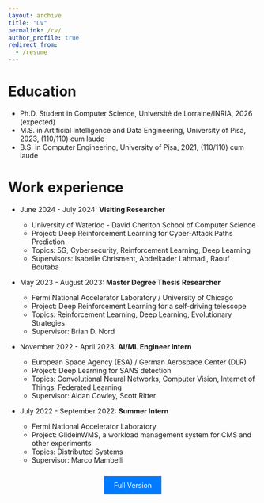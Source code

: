 ```yaml
---
layout: archive
title: "CV"
permalink: /cv/
author_profile: true
redirect_from:
  - /resume
---
```


Education
======
* Ph.D. Student in Computer Science, Université de Lorraine/INRIA, 2026 (expected)
* M.S. in Artificial Intelligence and Data Engineering, University of Pisa, 2023, (110/110) cum laude
* B.S. in Computer Engineering, University of Pisa, 2021, (110/110) cum laude

Work experience
======
* June 2024 - July 2024: **Visiting Researcher** 
  * University of Waterloo - David Cheriton School of Computer Science 
  * Project: Deep Reinforcement Learning for Cyber-Attack Paths Prediction
  * Topics: 5G, Cybersecurity, Reinforcement Learning, Deep Learning
  * Supervisors: Isabelle Chrisment, Abdelkader Lahmadi, Raouf Boutaba

* May 2023 - August 2023: **Master Degree Thesis Researcher**
  * Fermi National Accelerator Laboratory / University of Chicago
  * Project: Deep Reinforcement Learning for a self-driving telescope
  * Topics: Reinforcement Learning, Deep Learning, Evolutionary Strategies
  * Supervisor: Brian D. Nord

* November 2022 - April 2023: **AI/ML Engineer Intern**
  * European Space Agency (ESA) / German Aerospace Center (DLR)
  * Project: Deep Learning for SANS detection
  * Topics: Convolutional Neural Networks, Computer Vision, Internet of Things, Federated Learning
  * Supervisor: Aidan Cowley, Scott Ritter

* July 2022 - September 2022: **Summer Intern**
  * Fermi National Accelerator Laboratory
  * Project: GlideinWMS, a workload management system for CMS and other experiments
  * Topics: Distributed Systems
  * Supervisor: Marco Mambelli

<p align="center">
<a href="https://github.com/terranovafr/terranovafr/blob/main/CV.pdf" style="background-color: #007BFF; color: white; padding: 10px 20px; text-align: center; text-decoration: none; display: inline-block; margin: 10px 5px; cursor: pointer;">Full Version</a>
</p>